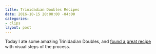 ```yaml
---
title: Trinidadian Doubles Recipes
date: 2016-10-15 20:00:00 -04:00
categories:
- clips
layout: post
---
```


Today I ate some amazing Trinidadian Doubles, and [found a great recipe](http://www.simplytrinicooking.com/doubles/) with visual steps of the process.

